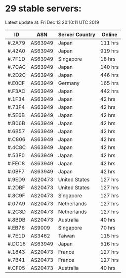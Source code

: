 # 29 stable servers:

Latest update at: Fri Dec 13 20:10:11 UTC 2019

| ID | ASN | Server Country | Online |
| -- | --- | -------------- | ------ |
| #.2A79 | AS63949 | Japan | 111 hrs |
| #.42A0 | AS63949 | Japan | 919 hrs |
| #.7F1D | AS63949 | Singapore | 18 hrs |
| #.7CAC | AS63949 | Japan | 140 hrs |
| #.2D2C | AS63949 | Japan | 446 hrs |
| #.E0CF | AS63949 | Germany | 165 hrs |
| #.F3AC | AS63949 | Japan | 442 hrs |
| #.1F34 | AS63949 | Japan | 42 hrs |
| #.73F4 | AS63949 | Japan | 42 hrs |
| #.5E6B | AS63949 | Japan | 42 hrs |
| #.B06B | AS63949 | Japan | 42 hrs |
| #.6B57 | AS63949 | Japan | 42 hrs |
| #.C806 | AS63949 | Japan | 42 hrs |
| #.4C8C | AS63949 | Japan | 42 hrs |
| #.53F0 | AS63949 | Japan | 42 hrs |
| #.FEC8 | AS63949 | Japan | 42 hrs |
| #.0BF7 | AS63949 | Japan | 42 hrs |
| #.9ED9 | AS20473 | United States | 127 hrs |
| #.2DBF | AS20473 | United States | 127 hrs |
| #.8C9F | AS20473 | Singapore | 127 hrs |
| #.07A9 | AS20473 | Netherlands | 127 hrs |
| #.2C3D | AS20473 | Netherlands | 127 hrs |
| #.8BDB | AS20473 | Australia | 40 hrs |
| #.EB76 | AS9009 | Singapore | 70 hrs |
| #.7E1D | AS3462 | Taiwan | 115 hrs |
| #.DC16 | AS63949 | Japan | 516 hrs |
| #.1843 | AS20473 | France | 127 hrs |
| #.7B41 | AS20473 | France | 127 hrs |
| #.CF05 | AS20473 | Australia | 40 hrs |

